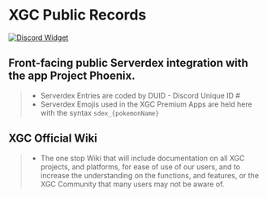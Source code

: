 # XGC Public Records
[![Discord Widget](https://discord.com/api/guilds/829181609156411463/widget.png?style=banner2)](https://discord.gg/Xieon)

## Front-facing public Serverdex integration with the app Project Phoenix. 
> * Serverdex Entries are coded by DUID - Discord Unique ID #
> * Serverdex Emojis used in the XGC Premium Apps are held here with the syntax ``sdex_{pokemonName}``

## XGC Official Wiki
> * The one stop Wiki that will include documentation on all XGC projects, and platforms, for ease of use of our users, and to increase the understanding on the functions, and features, or the XGC Community that many users may not be aware of. 


